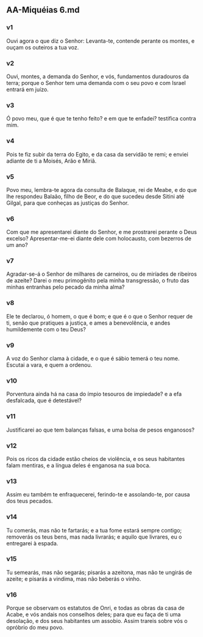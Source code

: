 ## AA-Miquéias 6.md
### v1
 Ouvi agora o que diz o Senhor: Levanta-te, contende perante os montes, e ouçam os outeiros a tua voz.
### v2
 Ouvi, montes, a demanda do Senhor, e vós, fundamentos duradouros da terra; porque o Senhor tem uma demanda com o seu povo e com Israel entrará em juízo.
### v3
 Ó povo meu, que é que te tenho feito? e em que te enfadei? testifica contra mim.
### v4
 Pois te fiz subir da terra do Egito, e da casa da servidão te remi; e enviei adiante de ti a Moisés, Arão e Miriã.
### v5
 Povo meu, lembra-te agora da consulta de Balaque, rei de Meabe, e do que lhe respondeu Balaão, filho de Beor, e do que sucedeu desde Sitini até Gilgal, para que conheças as justiças do Senhor.
### v6
 Com que me apresentarei diante do Senhor, e me prostrarei perante o Deus excelso? Apresentar-me-ei diante dele com holocausto, com bezerros de um ano?
### v7
 Agradar-se-á o Senhor de milhares de carneiros, ou de miríades de ribeiros de azeite? Darei o meu primogênito pela minha transgressão, o fruto das minhas entranhas pelo pecado da minha alma?
### v8
 Ele te declarou, ó homem, o que é bom; e que é o que o Senhor requer de ti, senão que pratiques a justiça, e ames a benevolência, e andes humildemente com o teu Deus?
### v9
 A voz do Senhor clama à cidade, e o que é sábio temerá o teu nome. Escutai a vara, e quem a ordenou.
### v10
 Porventura ainda há na casa do ímpio tesouros de impiedade? e a efa desfalcada, que é detestável?
### v11
 Justificarei ao que tem balanças falsas, e uma bolsa de pesos enganosos?
### v12
 Pois os ricos da cidade estão cheios de violência, e os seus habitantes falam mentiras, e a língua deles é enganosa na sua boca.
### v13
 Assim eu também te enfraquecerei, ferindo-te e assolando-te, por causa dos teus pecados.
### v14
 Tu comerás, mas não te fartarás; e a tua fome estará sempre contigo; removerás os teus bens, mas nada livrarás; e aquilo que livrares, eu o entregarei à espada.
### v15
 Tu semearás, mas não segarás; pisarás a azeitona, mas não te ungirás de azeite; e pisarás a vindima, mas não beberás o vinho.
### v16
 Porque se observam os estatutos de Onri, e todas as obras da casa de Acabe, e vós andais nos conselhos deles; para que eu faça de ti uma desolação, e dos seus habitantes um assobio. Assim trareis sobre vós o opróbrio do meu povo.
